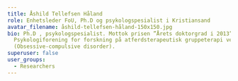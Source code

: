 ```yaml
---
title: Åshild Tellefsen Håland
role: Enhetsleder FoU, Ph.D og psykologspesialist i Kristiansand
avatar_filename: åshild-tellefsen-håland-150x150.jpg
bio: Ph.D , psykologspesialist. Mottok prisen ”Årets doktorgrad i 2013” av Norsk
  Psykologiforening for forskning på atferdsterapeutisk gruppeterapi ved OCD
  (Obsessive-compulsive disorder).
superuser: false
user_groups:
  - Researchers
---
```


